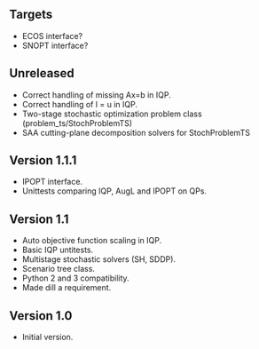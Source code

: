 Targets
-------
* ECOS interface?
* SNOPT interface?

Unreleased
----------
* Correct handling of missing Ax=b in IQP.
* Correct handling of l = u in IQP.
* Two-stage stochastic optimization problem class (problem_ts/StochProblemTS)
* SAA cutting-plane decomposition solvers for StochProblemTS

Version 1.1.1
-------------
* IPOPT interface.
* Unittests comparing IQP, AugL and IPOPT on QPs.

Version 1.1
-----------
* Auto objective function scaling in IQP.
* Basic IQP untitests.
* Multistage stochastic solvers (SH, SDDP).
* Scenario tree class.
* Python 2 and 3 compatibility.
* Made dill a requirement.

Version 1.0
-----------
* Initial version.
